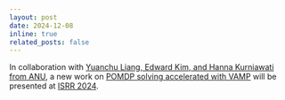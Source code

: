 ```yaml
---
layout: post
date: 2024-12-08
inline: true
related_posts: false
---
```


In collaboration with <a href="https://rdl.cecs.anu.edu.au/">Yuanchu Liang, Edward Kim, and Hanna Kurniawati from ANU</a>, a new work on <a href="publications#liang2024ropras">POMDP solving accelerated with VAMP</a> will be presented at <a href="https://isrr2024.su.domains/">ISRR 2024</a>.
